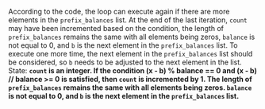 According to the code, the loop can execute again if there are more elements in the `prefix_balances` list. At the end of the last iteration, `count` may have been incremented based on the condition, the length of `prefix_balances` remains the same with all elements being zeros, `balance` is not equal to 0, and `b` is the next element in the `prefix_balances` list. To execute one more time, the next element in the `prefix_balances` list should be considered, so `b` needs to be adjusted to the next element in the list.
State: **`count` is an integer. If the condition (x - b) % balance == 0 and (x - b) // balance >= 0 is satisfied, then `count` is incremented by 1. The length of `prefix_balances` remains the same with all elements being zeros. `balance` is not equal to 0, and `b` is the next element in the `prefix_balances` list.**